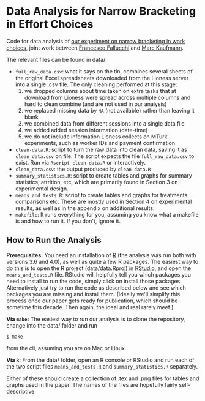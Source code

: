 # Data Analysis for Narrow Bracketing in Effort Choices

Code for data analysis of [our experiment on narrow bracketing in work choices](https://trichotomy.xyz/publication/narrow-bracketing-in-work-choices/narrow-bracketing-in-work-choices.pdf), joint work between [Francesco Fallucchi](https://sites.google.com/site/francescofallucchi/) and [Marc Kaufmann](https://trichotomy.xyz/).

The relevant files can be found in data/:

- `full_raw_data.csv`: what it says on the tin, combines several sheets of the original Excel spreadsheets downloaded from the Lioness server into a single .csv file. The only cleaning performed at this stage:
    1. we dropped columns about time taken on extra tasks that at download from Lioness were spread across multiple columns and hard to clean combine (and are not used in our analysis)
    2. we replaced missing data by `NA` (not available) rather than leaving it blank
    3. we combined data from different sessions into a single data file
    4. we added added session information (date-time)
    5. we do not include information Lioness collects on MTurk experiments, such as worker IDs and payment confirmation
- `clean-data.R`: script to turn the raw data into clean data, saving it as `clean_data.csv` on file. The script expects the file `full_raw_data.csv` to exist. Run via `Rscript clean-data.R` or interactively.
- `clean_data.csv`: the output produced by `clean-data.R`
- `summary_statistics.R`: script to create tables and graphs for summary statistics, attrition, etc, which are primarily found in Section 3 on experimental design.
- `means_and_tests.R`: script to create tables and graphs for treatments comparisons etc. These are mostly used in Section 4 on experimental results, as well as in the appendix on additional results.
- `makefile`: It runs everything for you, assuming you know what a makefile is and how to run it. If you don't, ignore it.

## How to Run the Analysis

**Prerequisites:** You need an installation of [R](https://www.r-project.org/) (the analysis was run both with versions 3.6 and 4.0), as well as quite a few R packages. The easiest way to do this is to open the R project (data/data.Rproj) in [RStudio](https://rstudio.com/), and open the `means_and_tests.R` file. RStudio will helpfully tell you which packages you need to install to run the code, simply click on install those packages. Alternatively just try to run the code as described below and see which packages you are missing and install them. (Ideally we'll simplify this process once our paper gets ready for publication, which should be sometime this decade. Then again, the ideal and real rarely meet.)

**Via `make`:** The easiest way to run our analysis is to clone the repository, change into the data/ folder and run

    $ make

from the cli, assuming you are on Mac or Linux. 

**Via `R`:** From the data/ folder, open an R console or RStudio and run each of the two script files `means_and_tests.R` and `summary_statistics.R` separately. 

Either of these should create a collection of .tex and .png files for tables and graphs used in the paper. The names of the files are hopefully fairly self-descriptive.
